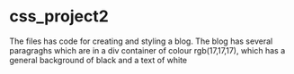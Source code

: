 # css_project2
The files has code for creating and styling a blog.
The blog has several paragraghs which are in a div container of colour rgb(17,17,17),
which has a general background of black and a text of white
